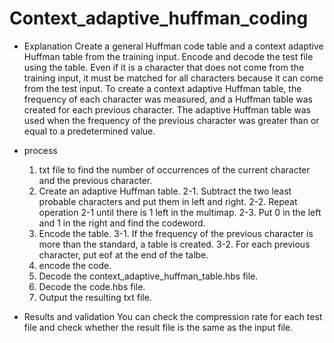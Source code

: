 # Context_adaptive_huffman_coding

- Explanation
  Create a general Huffman code table and a context adaptive Huffman table from the training input.
  Encode and decode the test file using the table.
  Even if it is a character that does not come from the training input, it must be matched for all characters because it can come from the test input.
  To create a context adaptive Huffman table, the frequency of each character was measured, and a Huffman table was created for each previous character.
  The adaptive Huffman table was used when the frequency of the previous character was greater than or equal to a predetermined value.
  
  
- process
  1. txt file to find the number of occurrences of the current character and the previous character.
  2. Create an adaptive Huffman table.
    2-1. Subtract the two least probable characters and put them in left and right.
    2-2. Repeat operation 2-1 until there is 1 left in the multimap.
    2-3. Put 0 in the left and 1 in the right and find the codeword.
  3. Encode the table.
    3-1. If the frequency of the previous character is more than the standard, a table is created.
    3-2. For each previous character, put eof at the end of the talbe.
  4. encode the code.
  5. Decode the context_adaptive_huffman_table.hbs file.
  6. Decode the code.hbs file.
  7. Output the resulting txt file.

  
 - Results and validation
  You can check the compression rate for each test file and check whether the result file is the same as the input file.
